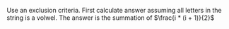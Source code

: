 Use an exclusion criteria.
First calculate answer assuming all letters in the string is a volwel. The answer is the summation of $\frac{i * (i + 1)}{2}$
